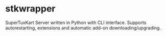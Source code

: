 # stkwrapper
SuperTuxKart Server written in Python with CLI interface. Supports autorestarting, extensions and automatic add-on downloading/upgrading.
